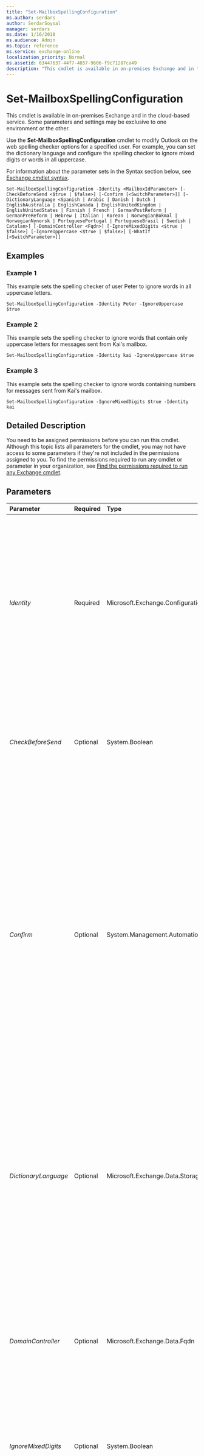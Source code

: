 ```yaml
---
title: "Set-MailboxSpellingConfiguration"
ms.author: serdars
author: SerdarSoysal
manager: serdars
ms.date: 1/16/2018
ms.audience: Admin
ms.topic: reference
ms.service: exchange-online
localization_priority: Normal
ms.assetid: 63447637-44f7-4857-9606-f9c71287ca49
description: "This cmdlet is available in on-premises Exchange and in the cloud-based service. Some parameters and settings may be exclusive to one environment or the other."
---
```


# Set-MailboxSpellingConfiguration

This cmdlet is available in on-premises Exchange and in the cloud-based service. Some parameters and settings may be exclusive to one environment or the other. 
  
Use the **Set-MailboxSpellingConfiguration** cmdlet to modify Outlook on the web spelling checker options for a specified user. For example, you can set the dictionary language and configure the spelling checker to ignore mixed digits or words in all uppercase.
  
For information about the parameter sets in the Syntax section below, see [Exchange cmdlet syntax](https://technet.microsoft.com/library/bb123552.aspx). 
  
```
Set-MailboxSpellingConfiguration -Identity <MailboxIdParameter> [-CheckBeforeSend <$true | $false>] [-Confirm [<SwitchParameter>]] [-DictionaryLanguage <Spanish | Arabic | Danish | Dutch | EnglishAustralia | EnglishCanada | EnglishUnitedKingdom | EnglishUnitedStates | Finnish | French | GermanPostReform | GermanPreReform | Hebrew | Italian | Korean | NorwegianBokmal | NorwegianNynorsk | PortuguesePortugal | PortugueseBrasil | Swedish | Catalan>] [-DomainController <Fqdn>] [-IgnoreMixedDigits <$true | $false>] [-IgnoreUppercase <$true | $false>] [-WhatIf [<SwitchParameter>]]

```

## Examples
<a name="Examples"> </a>

### Example 1

This example sets the spelling checker of user Peter to ignore words in all uppercase letters.
  
```
Set-MailboxSpellingConfiguration -Identity Peter -IgnoreUppercase $true
```

### Example 2

This example sets the spelling checker to ignore words that contain only uppercase letters for messages sent from Kai's mailbox.
  
```
Set-MailboxSpellingConfiguration -Identity kai -IgnoreUppercase $true
```

### Example 3

This example sets the spelling checker to ignore words containing numbers for messages sent from Kai's mailbox.
  
```
Set-MailboxSpellingConfiguration -IgnoreMixedDigits $true -Identity kai
```

## Detailed Description
<a name="DetailedDescription"> </a>

You need to be assigned permissions before you can run this cmdlet. Although this topic lists all parameters for the cmdlet, you may not have access to some parameters if they're not included in the permissions assigned to you. To find the permissions required to run any cmdlet or parameter in your organization, see [Find the permissions required to run any Exchange cmdlet](https://technet.microsoft.com/library/mt432940.aspx).
  
## Parameters
<a name="DetailedDescription"> </a>

|**Parameter**|**Required**|**Type**|**Description**|
|:-----|:-----|:-----|:-----|
| _Identity_ <br/> |Required  <br/> |Microsoft.Exchange.Configuration.Tasks.MailboxIdParameter  <br/> | The _Identity_ parameter specifies the mailbox that you want to modify. You can use any value that uniquely identifies the mailbox. <br/>  For example: <br/>  Name <br/>  Display name <br/>  Alias <br/>  Distinguished name (DN) <br/>  Canonical DN <br/>  _\<domain name\>_\ _\<account name\>_ <br/>  Email address <br/>  GUID <br/> **LegacyExchangeDN** <br/> **SamAccountName** <br/>  User ID or user principal name (UPN) <br/> |
| _CheckBeforeSend_ <br/> |Optional  <br/> |System.Boolean  <br/> |The  _CheckBeforeSend_ parameter specifies whether Outlook on the web checks the spelling for every message when the user clicks **Send** in the new message form. Valid values are `$true` or `$false`. The default value is  `$false`.  <br/> |
| _Confirm_ <br/> |Optional  <br/> |System.Management.Automation.SwitchParameter  <br/> | The _Confirm_ switch specifies whether to show or hide the confirmation prompt. How this switch affects the cmdlet depends on if the cmdlet requires confirmation before proceeding. <br/>  Destructive cmdlets (for example, **Remove-\*** cmdlets) have a built-in pause that forces you to acknowledge the command before proceeding. For these cmdlets, you can skip the confirmation prompt by using this exact syntax: `-Confirm:$false`.  <br/>  Most other cmdlets (for example, **New-\*** and **Set-\*** cmdlets) don't have a built-in pause. For these cmdlets, specifying the _Confirm_ switch without a value introduces a pause that forces you acknowledge the command before proceeding. <br/> |
| _DictionaryLanguage_ <br/> |Optional  <br/> |Microsoft.Exchange.Data.Storage.Management.SpellcheckerSupportedLanguage  <br/> | The _DictionaryLanguage_ parameter specifies the dictionary language to use when the spelling checker checks the spelling in messages. Valid values are: <br/>  `Arabic` <br/>  `Catalan` <br/>  `Danish` <br/>  `Dutch` <br/>  `EnglishAustralia` <br/>  `EnglishCanada` <br/>  `EnglishUnitedKingdom` <br/>  `EnglishUnitedStates` <br/>  `Finnish` <br/>  `French` <br/>  `GermanPreReform` <br/>  `GermanPostReform` <br/>  `Hebrew` <br/>  `Italian` <br/>  `Korean` <br/>  `NorwegianBokMal` <br/>  `NorwegianNyorsk` <br/>  `PortuguesePortugal` <br/>  `PortugueseBrasil` <br/>  `Spanish` <br/>  `Swedish` <br/> |
| _DomainController_ <br/> |Optional  <br/> |Microsoft.Exchange.Data.Fqdn  <br/> |This parameter is available only in on-premises Exchange.  <br/> The  _DomainController_ parameter specifies the domain controller that's used by this cmdlet to read data from or write data to Active Directory. You identify the domain controller by its fully qualified domain name (FQDN). For example, `dc01.contoso.com`.  <br/> |
| _IgnoreMixedDigits_ <br/> |Optional  <br/> |System.Boolean  <br/> |The  _IgnoreMixedDigits_ parameter specifies whether the spelling checker ignores words that contain numbers. Valid values are `$true` or `$false`. The default value is  `$false`.  <br/> |
| _IgnoreUppercase_ <br/> |Optional  <br/> |System.Boolean  <br/> |The  _IgnoreUppercase_ parameter specifies whether the spelling checker ignores words that contain only uppercase letters, for example, acronyms. <br/> Valid values are  `$true` or `$false`. The default value is  `$false`.  <br/> |
| _WhatIf_ <br/> |Optional  <br/> |System.Management.Automation.SwitchParameter  <br/> |The  _WhatIf_ switch simulates the actions of the command. You can use this switch to view the changes that would occur without actually applying those changes. You don't need to specify a value with this switch. <br/> |
   
## Input Types
<a name="InputTypes"> </a>

To see the input types that this cmdlet accepts, see [Cmdlet Input and Output Types](http://go.microsoft.com/fwlink/p/?linkId=616387). If the Input Type field for a cmdlet is blank, the cmdlet doesn't accept input data. 
  
## Return Types
<a name="ReturnTypes"> </a>

To see the return types, which are also known as output types, that this cmdlet accepts, see [Cmdlet Input and Output Types](http://go.microsoft.com/fwlink/p/?linkId=616387). If the Output Type field is blank, the cmdlet doesn't return data. 
  

